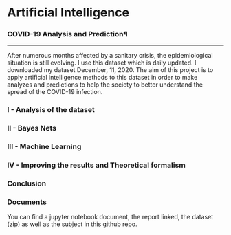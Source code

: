 # Artificial Intelligence

### COVID-19 Analysis and Prediction¶
--- 
After numerous months affected by a sanitary crisis, the epidemiological situation is still evolving. I use this dataset which is daily updated. I downloaded my dataset  December, 11, 2020. 
The aim of this project is to apply artificial intelligence methods to this dataset in order to make analyzes and predictions to help the society to better understand the spread of the COVID-19 infection.


### I - Analysis of the dataset
### II - Bayes Nets
### III - Machine Learning
### IV - Improving the results and Theoretical formalism
### Conclusion	

### Documents

You can find a jupyter notebook document, the report linked, the dataset (zip) as well as the subject in this github repo.
